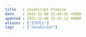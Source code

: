 ```yaml
---
title   : JavaScript Promise
date    : 2021-12-08 22:44:36 +0900
updated : 2021-12-08 22:45:12 +0900
aliases : ["프로미스"]
tags    : ["JavaScript"] 
---
```

# 
